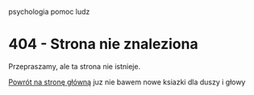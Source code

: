 psychologia pomoc ludz
<!DOCTYPE html>
<html>
  <head>
    <title>404 - Strona nie znaleziona</title>
  </head>
  <body>
    <h1>404 - Strona nie znaleziona</h1>
    <p>Przepraszamy, ale ta strona nie istnieje.</p>
    <a href="/">Powrót na stronę główną</a>
  </body>
</html>
juz nie bawem  nowe ksiazki dla duszy i głowy 